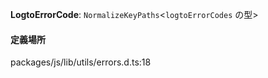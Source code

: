 **LogtoErrorCode**: `NormalizeKeyPaths`<`logtoErrorCodes` の型>

#### 定義場所

packages/js/lib/utils/errors.d.ts:18
